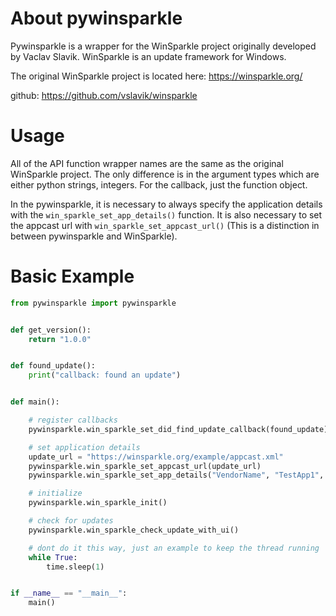 
About pywinsparkle
==================

Pywinsparkle is a wrapper for the WinSparkle project originally developed by Vaclav Slavik. WinSparkle is an update framework for Windows. 

The original WinSparkle project is located here: https://winsparkle.org/

github: https://github.com/vslavik/winsparkle

Usage
=====

All of the API function wrapper names are the same as the original WinSparkle project. The only difference
is in the argument types which are either python strings, integers. For the callback, just the function object.

In the pywinsparkle, it is necessary to always specify the application details with the `win_sparkle_set_app_details()` function.
It is also necessary to set the appcast url with `win_sparkle_set_appcast_url()` (This is a distinction in between pywinsparkle and WinSparkle).

Basic Example
============= 

```python
from pywinsparkle import pywinsparkle


def get_version():
    return "1.0.0"


def found_update():
    print("callback: found an update")


def main():

    # register callbacks
    pywinsparkle.win_sparkle_set_did_find_update_callback(found_update)

    # set application details
	update_url = "https://winsparkle.org/example/appcast.xml"
    pywinsparkle.win_sparkle_set_appcast_url(update_url)
    pywinsparkle.win_sparkle_set_app_details("VendorName", "TestApp1", get_version())

    # initialize
    pywinsparkle.win_sparkle_init()

    # check for updates
    pywinsparkle.win_sparkle_check_update_with_ui()

	# dont do it this way, just an example to keep the thread running
    while True:
        time.sleep(1)


if __name__ == "__main__":
    main()
```